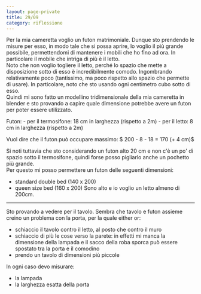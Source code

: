 ```yaml
--- 
layout: page-private
title: 29/09
category: riflessione
---
```


Per la mia cameretta voglio un futon matrimoniale.
Dunque sto prendendo le misure per esso, in modo tale che si possa aprire,
lo voglio il più grande possibile, permettendomi di mantenere i mobili che ho
fino ad ora. In particolare il mobile che intriga di più è il letto.  
Noto che non voglio togliere il letto, perché lo spazio che mette a disposizione
sotto di esso è incredibilmente comodo. Ingombrando relativamente poco
(tantissimo, ma poco rispetto allo spazio che permette di usare). In
particolare, noto che sto usando ogni centimetro cubo sotto di esso.  
Quindi mi sono fatto un modellino tridimensionale della mia cameretta in blender
e sto provando a capire quale dimensione potrebbe avere un futon per poter
essere utilizzato.

Futon: 
    - per il termosifone: 18 cm in larghezza (rispetto a 2m)
    - per il letto: 8 cm in larghezza (rispetto a 2m)

Vuol dire che il futon può occupare massimo:
$ 200 - 8 - 18 = 170 (+ 4 cm)$

Si noti tuttavia che sto considerando un futon alto 20 cm e non c'è un po' di
spazio sotto il termosifone, quindi forse posso pigliarlo anche un pochetto più
grande.  
Per questo mi posso permettere un futon delle seguenti dimensioni:
- standard double bed (140 x 200)
- queen size bed (160 x 200)
Sono alto e io voglio un letto almeno di 200cm.

---

Sto provando a vedere per il tavolo.
Sembra che tavolo e futon assieme creino un problema con la porta, per la quale
either or:
- schiaccio il tavolo contro il letto, al posto che contro il muro
- schiaccio di più le cose verso la parete: in effetti mi manca la dimensione
  della lampada e il sacco della roba sporca può essere spostato tra la porta e
  il comodino
- prendo un tavolo di dimensioni più piccole

In ogni caso devo misurare:
- la lampada
- la larghezza esatta della porta
